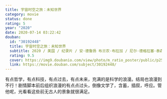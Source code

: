 ```yaml
---
title: 宇宙时空之旅：未知世界
category: movie
status: done
rating: 5
year: "2020"
date: 2020-07-14 03:22:42
douban:
  id: "30192448"
  title: 宇宙时空之旅：未知世界
  subtitle: 2020 / 美国 / 纪录片 / 安·德鲁扬 布兰农·布拉加 / 尼尔·德格拉塞·泰森
  rating: 9.5
  cover: https://img9.doubanio.com/view/photo/m_ratio_poster/public/p2592896526.jpg
  link: https://movie.douban.com/subject/30192448/
---
```


有点哲学，有点科技，有点过去，有点未来，充满的是科学的浪漫。结局也浪漫到不行！剧情脚本前后组织浪漫的有点点过头，倒像文学了，含蓄，插叙，呼应。管他呢，光看看这些前无古人的景象就很满足。

